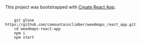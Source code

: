 This project was bootstrapped with [Create React App](https://github.com/facebookincubator/create-react-app).

<code> 
    git glone https://github.com/comountainclimber/weedmaps_react_app.git
    cd weedmaps-react-app
    npm i
    npm start
</code>